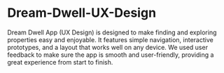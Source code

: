 # Dream-Dwell-UX-Design
Dream Dwell App (UX Design) is designed to make finding and exploring properties easy and enjoyable. It features simple navigation, interactive prototypes, and a layout that works well on any device. We used user feedback to make sure the app is smooth and user-friendly, providing a great experience from start to finish.
